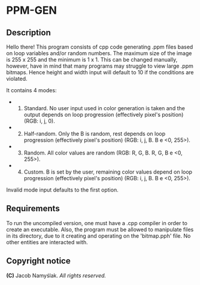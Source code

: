 # PPM-GEN

## Description
Hello there! This program consists of cpp code generating .ppm files based on loop variables and/or random numbers.
The maximum size of the image is 255 x 255 and the minimum is 1 x 1. This can be changed manually, however, have in mind that many programs may struggle to view large .ppm bitmaps.
Hence height and width input will default to 10 if the conditions are violated.

It contains 4 modes:

- 1) Standard. No user input used in color generation is taken and the output depends on loop progression (effectively pixel's position) (RGB: i, j, 0).
- 2) Half-random. Only the B is random, rest depends on loop progression (effectively pixel's position) (RGB: i, j, B. B e <0, 255>).
- 3) Random. All color values are random (RGB: R, G, B. R, G, B e <0, 255>).
- 4) Custom. B is set by the user, remaining color values depend on loop progression (effectively pixel's position) (RGB: i, j, B. B e <0, 255>).

Invalid mode input defaults to the first option.

## Requirements
To run the uncompiled version, one must have a .cpp compiler in order to create an executable.
Also, the program must be allowed to manipulate files in its directory, due to it creating and operating on the 'bitmap.pph' file.
No other entities are interacted with.

## Copyright notice
**(C)** Jacob Namyślak.
*All rights reserved.*
